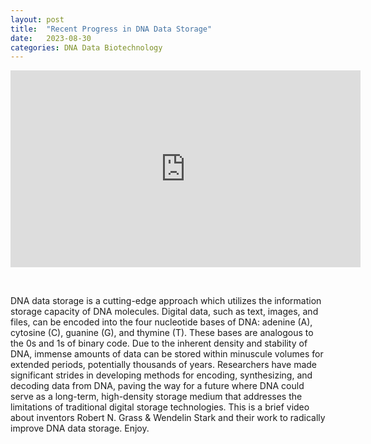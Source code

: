 ```yaml
---
layout: post
title:  "Recent Progress in DNA Data Storage"
date:   2023-08-30
categories: DNA Data Biotechnology
---
```


<iframe width="560" height="315" src="https://www.youtube.com/embed/zosB_RUUyiE?si=1fFcdRT_3Is86lIf" title="YouTube video player" frameborder="0" allow="accelerometer; autoplay; clipboard-write; encrypted-media; gyroscope; picture-in-picture; web-share" allowfullscreen></iframe>

&nbsp;

DNA data storage is a cutting-edge approach which utilizes the information storage capacity of DNA molecules. Digital data, such as text, images, and files, can be encoded into the four nucleotide bases of DNA: adenine (A), cytosine (C), guanine (G), and thymine (T). These bases are analogous to the 0s and 1s of binary code. Due to the inherent density and stability of DNA, immense amounts of data can be stored within minuscule volumes for extended periods, potentially thousands of years. Researchers have made significant strides in developing methods for encoding, synthesizing, and decoding data from DNA, paving the way for a future where DNA could serve as a long-term, high-density storage medium that addresses the limitations of traditional digital storage technologies. This is a brief video about inventors Robert N. Grass & Wendelin Stark and their work to radically improve DNA data storage. Enjoy.




